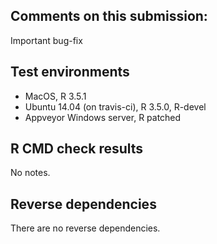 ## Comments on this submission:
Important bug-fix

## Test environments
* MacOS, R 3.5.1
* Ubuntu 14.04 (on travis-ci), R 3.5.0, R-devel
* Appveyor Windows server, R patched

## R CMD check results

No notes.

## Reverse dependencies

There are no reverse dependencies.
